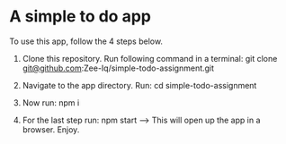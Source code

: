 # A simple to do app

To use this app, follow the 4 steps below.

1. Clone this repository. Run following command in a terminal: git clone git@github.com:Zee-Iq/simple-todo-assignment.git

2. Navigate to the app directory. Run: cd simple-todo-assignment 

3. Now run: npm i 

4. For the last step run: npm start --> This will open up the app in a browser. Enjoy.
